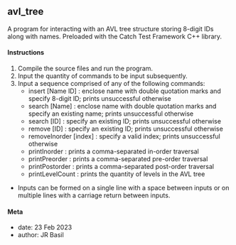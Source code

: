 ## avl_tree

A program for interacting with an AVL tree structure storing 8-digit IDs along with names. Preloaded with the Catch Test Framework C++ library.

#### Instructions

1. Compile the source files and run the program.
2. Input the quantity of commands to be input subsequently.
3. Input a sequence comprised of any of the following commands:
   * insert [Name ID] : enclose name with double quotation marks and specify 8-digit ID; prints unsuccessful otherwise
   * search [Name] : enclose name with double quotation marks and specify an existing name; prints unsuccessful otherwise
   * search [ID] : specify an existing ID; prints unsuccessful otherwise
   * remove [ID] : specify an existing ID; prints unsuccessful otherwise
   * removeInorder [index] : specify a valid index; prints unsuccessful otherwise
   * printInorder : prints a comma-separated in-order traversal
   * printPreorder : prints a comma-separated pre-order traversal
   * printPostorder : prints a comma-separated post-order traversal
   * printLevelCount : prints the quantity of levels in the AVL tree

* Inputs can be formed on a single line with a space between inputs or on multiple lines with a carriage return between inputs.

#### Meta

* date:  23 Feb 2023
* author: JR Basil
